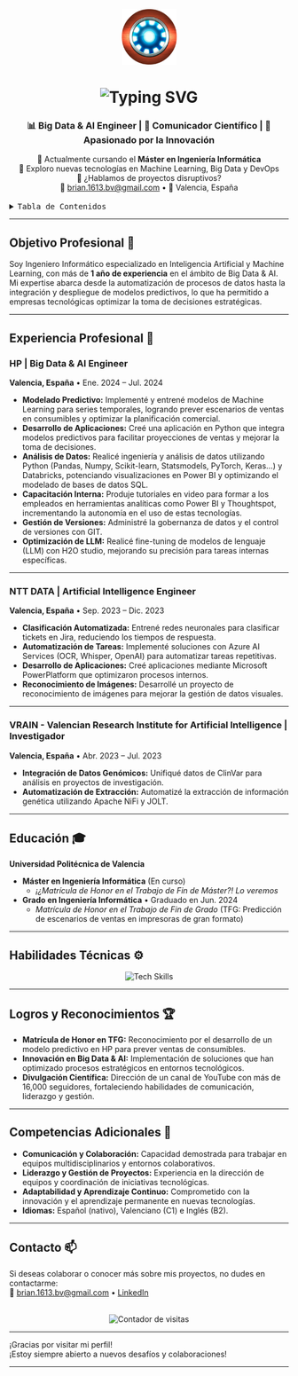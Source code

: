 <div align="center">
  <!-- Imagen o logo personalizado (opcional) -->
  <img height="100" alt="Logo Personal" src="https://github.com/brivaro/brivaro.github.io/blob/main/icon.png">
</div>

<h1 align="center">
  <img src="https://readme-typing-svg.herokuapp.com/?font=Righteous&size=35&center=true&vCenter=true&width=600&height=70&duration=4000&lines=¡Hola,+soy+Brian+Valiente+Ródenas!;Ingeniero+Informático+en+IA+y+ML" alt="Typing SVG" />
</h1>

<h3 align="center">📊 Big Data & AI Engineer | 🧪 Comunicador Científico | 🚀 Apasionado por la Innovación</h3>

<div align="center">
  🔭 Actualmente cursando el <strong>Máster en Ingeniería Informática</strong>  
  <br>
  🌱 Exploro nuevas tecnologías en Machine Learning, Big Data y DevOps  
  <br>
  💬 ¿Hablamos de proyectos disruptivos?  
  <br>
  📧 <a href="mailto:brian.1613.bv@gmail.com">brian.1613.bv@gmail.com</a> • 📍 Valencia, España
</div>

<br>

<details>
  <summary><kbd>Tabla de Contenidos</kbd></summary>
  <ul>
    <li><a href="#objetivo-profesional">Objetivo Profesional</a></li>
    <li><a href="#experiencia-profesional">Experiencia Profesional</a></li>
    <li><a href="#educación">Educación</a></li>
    <li><a href="#habilidades-técnicas">Habilidades Técnicas</a></li>
    <li><a href="#logros-y-reconocimientos">Logros y Reconocimientos</a></li>
    <li><a href="#competencias-adicionales">Competencias Adicionales</a></li>
    <li><a href="#contacto">Contacto</a></li>
  </ul>
</details>

---

## Objetivo Profesional 🎯

Soy Ingeniero Informático especializado en Inteligencia Artificial y Machine Learning, con más de **1 año de experiencia** en el ámbito de Big Data & AI. Mi expertise abarca desde la automatización de procesos de datos hasta la integración y despliegue de modelos predictivos, lo que ha permitido a empresas tecnológicas optimizar la toma de decisiones estratégicas.

---

## Experiencia Profesional 💼

### HP | Big Data & AI Engineer  
**Valencia, España** • Ene. 2024 – Jul. 2024  
- **Modelado Predictivo:** Implementé y entrené modelos de Machine Learning para series temporales, logrando prever escenarios de ventas en consumibles y optimizar la planificación comercial.  
- **Desarrollo de Aplicaciones:** Creé una aplicación en Python que integra modelos predictivos para facilitar proyecciones de ventas y mejorar la toma de decisiones.  
- **Análisis de Datos:** Realicé ingeniería y análisis de datos utilizando Python (Pandas, Numpy, Scikit-learn, Statsmodels, PyTorch, Keras…) y Databricks, potenciando visualizaciones en Power BI y optimizando el modelado de bases de datos SQL.  
- **Capacitación Interna:** Produje tutoriales en video para formar a los empleados en herramientas analíticas como Power BI y Thoughtspot, incrementando la autonomía en el uso de estas tecnologías.  
- **Gestión de Versiones:** Administré la gobernanza de datos y el control de versiones con GIT.  
- **Optimización de LLM:** Realicé fine-tuning de modelos de lenguaje (LLM) con H2O studio, mejorando su precisión para tareas internas específicas.

---

### NTT DATA | Artificial Intelligence Engineer  
**Valencia, España** • Sep. 2023 – Dic. 2023  
- **Clasificación Automatizada:** Entrené redes neuronales para clasificar tickets en Jira, reduciendo los tiempos de respuesta.  
- **Automatización de Tareas:** Implementé soluciones con Azure AI Services (OCR, Whisper, OpenAI) para automatizar tareas repetitivas.  
- **Desarrollo de Aplicaciones:** Creé aplicaciones mediante Microsoft PowerPlatform que optimizaron procesos internos.  
- **Reconocimiento de Imágenes:** Desarrollé un proyecto de reconocimiento de imágenes para mejorar la gestión de datos visuales.

---

### VRAIN - Valencian Research Institute for Artificial Intelligence | Investigador  
**Valencia, España** • Abr. 2023 – Jul. 2023  
- **Integración de Datos Genómicos:** Unifiqué datos de ClinVar para análisis en proyectos de investigación.  
- **Automatización de Extracción:** Automatizé la extracción de información genética utilizando Apache NiFi y JOLT.

---

## Educación 🎓

**Universidad Politécnica de Valencia**  
- **Máster en Ingeniería Informática** (En curso)  
  - *¡¿Matrícula de Honor en el Trabajo de Fin de Máster?! Lo veremos*  
- **Grado en Ingeniería Informática** • Graduado en Jun. 2024  
  - *Matrícula de Honor en el Trabajo de Fin de Grado* (TFG: Predicción de escenarios de ventas en impresoras de gran formato)

---

## Habilidades Técnicas ⚙️

<div align="center">
  <img src="https://skillicons.dev/icons?i=python,scikitlearn,pytorch,java,mysql,postgresql,sqlite,azure,docker,kubernetes,git,databricks,linux" alt="Tech Skills" />
</div>

---

## Logros y Reconocimientos 🏆

- **Matrícula de Honor en TFG:** Reconocimiento por el desarrollo de un modelo predictivo en HP para prever ventas de consumibles.  
- **Innovación en Big Data & AI:** Implementación de soluciones que han optimizado procesos estratégicos en entornos tecnológicos.  
- **Divulgación Científica:** Dirección de un canal de YouTube con más de 16,000 seguidores, fortaleciendo habilidades de comunicación, liderazgo y gestión.

---

## Competencias Adicionales 🌟

- **Comunicación y Colaboración:** Capacidad demostrada para trabajar en equipos multidisciplinarios y entornos colaborativos.  
- **Liderazgo y Gestión de Proyectos:** Experiencia en la dirección de equipos y coordinación de iniciativas tecnológicas.  
- **Adaptabilidad y Aprendizaje Continuo:** Comprometido con la innovación y el aprendizaje permanente en nuevas tecnologías.  
- **Idiomas:** Español (nativo), Valenciano (C1) e Inglés (B2).

---

## Contacto 📫

Si deseas colaborar o conocer más sobre mis proyectos, no dudes en contactarme:  
📧 [brian.1613.bv@gmail.com](mailto:brian.1613.bv@gmail.com) • [LinkedIn](https://linkedin.com/in/brian-valiente-rodenas)

<br>

<div align="center">
  <img src="https://visitor-badge.laobi.icu/badge?page_id=BrianValiente.BrianValiente" alt="Contador de visitas" />
</div>

---

¡Gracias por visitar mi perfil!  
¡Estoy siempre abierto a nuevos desafíos y colaboraciones!

---